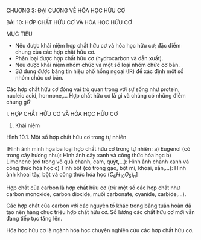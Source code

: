 CHƯƠNG 3: ĐẠI CƯƠNG VỀ HÓA HỌC HỮU CƠ

BÀI 10: HỢP CHẤT HỮU CƠ VÀ HÓA HỌC HỮU CƠ

MỤC TIÊU
- Nêu được khái niệm hợp chất hữu cơ và hóa học hữu cơ; đặc điểm chung của các hợp chất hữu cơ.
- Phân loại được hợp chất hữu cơ (hydrocarbon và dẫn xuất).
- Nêu được khái niệm nhóm chức và một số loại nhóm chức cơ bản.
- Sử dụng được bảng tin hiệu phổ hồng ngoại (IR) để xác định một số nhóm chức cơ bản.

Các hợp chất hữu cơ đóng vai trò quan trọng với sự sống như protein, nucleic acid, hormone,... Hợp chất hữu cơ là gì và chúng có những điểm chung gì?

I. HỢP CHẤT HỮU CƠ VÀ HÓA HỌC HỮU CƠ

1. Khái niệm

Hình 10.1. Một số hợp chất hữu cơ trong tự nhiên

[Hình ảnh minh họa ba loại hợp chất hữu cơ trong tự nhiên:
a) Eugenol (có trong cây hương nhu): Hình ảnh cây xanh và công thức hóa học
b) Limonene (có trong vỏ quả chanh, cam, quýt,...): Hình ảnh chanh xanh và công thức hóa học
c) Tinh bột (có trong gạo, bột mì, khoai, sắn,...): Hình ảnh khoai tây, bột và công thức hóa học $(C_6H_{10}O_5)_n$]

Hợp chất của carbon là hợp chất hữu cơ (trừ một số các hợp chất như carbon monoxide, carbon dioxide, muối carbonate, cyanide, carbide,...).

Các hợp chất của carbon với các nguyên tố khác trong bảng tuần hoàn đã tạo nên hàng chục triệu hợp chất hữu cơ. Số lượng các chất hữu cơ mới vẫn đang tiếp tục tăng lên.

Hóa học hữu cơ là ngành hóa học chuyên nghiên cứu các hợp chất hữu cơ.